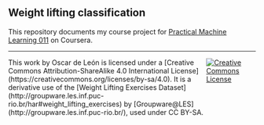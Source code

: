 ## Weight lifting classification

This repository documents my course project for [Practical Machine Learning 011](https://www.coursera.org/course/predmachlearn) on Coursera.

------------
<div style='float:right;width:20%;'><a rel="license" href="http://creativecommons.org/licenses/by-sa/4.0/"><img alt="Creative Commons License" style="border-width:0" src="https://i.creativecommons.org/l/by-sa/4.0/88x31.png"/></a></div>
<div style='float:left;width:79%;'>
This work by Oscar de León is licensed under a [Creative Commons Attribution-ShareAlike 4.0 International License](https://creativecommons.org/licenses/by-sa/4.0). It is a derivative use of the [Weight Lifting Exercises Dataset](http://groupware.les.inf.puc-rio.br/har#weight_lifting_exercises) by [Groupware@LES](http://groupware.les.inf.puc-rio.br/), used under CC BY-SA.
</div>
